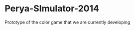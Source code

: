 Perya-SImulator-2014
====================

Prototype of the color game that we are currently developing
